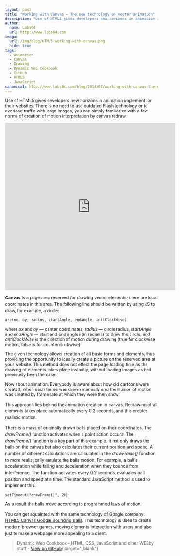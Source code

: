 ```yaml
---
layout: post
title: "Working with Canvas – The new technology of vector animation"
description: "Use of HTML5 gives developers new horizons in animation implement for their websites"
author:
  name: Labs64
  url: http://www.labs64.com
image:
  url: /img/blog/HTML5-working-with-canvas.png
  hide: true
tags:
  - Animation
  - Canvas
  - Drawing
  - Dynamic Web Cookbook
  - GitHub
  - HTML5
  - JavaScript
canonical: http://www.labs64.com/blog/2014/07/working-with-canvas-the-new-technology-of-vector-animation/
---
```


Use of HTML5 gives developers new horizons in animation implement for their websites. There is no need to use outdated Flash technology or to overload traffic with large images, you can simply familiarize with a few norms of creation of motion interpretation by canvas redraw.

<div style="text-align: left;">
    <iframe src="http://io.labs64.com/dynamic-web-cookbook/html5-canvas/index.min.html" width="560" height="550" scrolling="yes" class="iframe-class" frameborder="0"></iframe>
</div>

<span style="line-height: 1.5em;"><strong>Canvas</strong> is a page area reserved for drawing vector elements; there are local coordinates in this area. The following line should be written by using JS to draw, for example, a circle:</span>

`arc(ox, oy, radius, startAngle, endAngle, antiClockWise)`

where _ox_ and _oy_ — center coordinates, _radius_ — circle radius, _startAngle_ and _endAngle_ — start and end angles (in radians) to draw the circle, and _antiClockWise_ is the direction of motion during drawing (true for clockwise motion, false is for counterclockwise).

The given technology allows creation of all basic forms and elements, thus providing the opportunity to ideally create a picture on the reserved area at your website. This method does not effect the page loading time as the drawing of elements takes place instantly, without loading images as had previously been the case.

Now about animation. Everybody is aware about how old cartoons were created, when each frame was drawn manually and the illusion of motion was created by frame rate at which they were then show.

<span style="line-height: 1.5em;">This approach lies behind the animation creation in canvas. Redrawing of all elements takes place automatically every 0.2 seconds, and this creates realistic motion. </span>

<span style="line-height: 1.5em;">There is a mass of originally drawn balls placed on their coordinates. The <em>drawFrame()</em> function activates when a point action occurs. The <em>drawFrame()</em> function is a key part of this example. It not only draws the balls on the canvas but also calculates their current position and speed. A number of different calculations are calculated in the <em>drawFrame()</em> function to more realistically emulate the balls motion. For example, a ball‘s acceleration while falling and deceleration when they bounce from interference. The function activates every 0.2 seconds, evaluates ball position and speed at a time. The standard JavaScript method is used to implement this:</span>

`setTimeout("drawFrame()", 20)`

As a result the balls move according to programmed laws of motion.

<span style="line-height: 1.5em;">You can get aquainted with the same technology of Google company: <a href="http://www.html5canvastutorials.com/labs/html5-canvas-google-bouncing-balls/" target="_blank" rel="nofollow">HTML5 Canvas Google Bouncing Balls</a>. This technology is used to create modern browser games, moving elements interaction with users and also just to make a webpage more appealing to a client.</span>

> Dynamic Web Cookbook - HTML, CSS, JavaScript and other WEBby stuff - [View on GitHub](https://github.com/Labs64/dynamic-web-cookbook/tree/gh-pages/html5-canvas "Dynamic Web Cookbook"){:target="_blank"}
